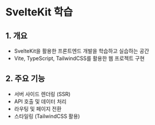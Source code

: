 # SvelteKit 학습

## 1. 개요

- SvelteKit을 활용한 프론트엔드 개발을 학습하고 실습하는 공간
- Vite, TypeScript, TailwindCSS를 활용한 웹 프로젝트 구현

## 2. 주요 기능

- 서버 사이드 렌더링 (SSR)
- API 호출 및 데이터 처리
- 라우팅 및 페이지 전환
- 스타일링 (TailwindCSS 활용)
